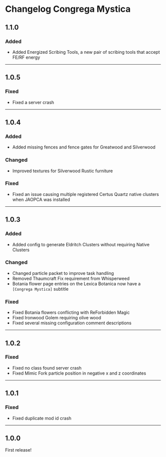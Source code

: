 # Changelog Congrega Mystica
## 1.1.0
### Added
- Added Energized Scribing Tools, a new pair of scribing tools that accept FE/RF energy

---

## 1.0.5
### Fixed
- Fixed a server crash

---

## 1.0.4
### Added
- Added missing fences and fence gates for Greatwood and Silverwood

### Changed
- Improved textures for Silverwood Rustic furniture

### Fixed
- Fixed an issue causing multiple registered Certus Quartz native clusters when JAOPCA was installed

---

## 1.0.3
### Added
- Added config to generate Eldritch Clusters without requiring Native Clusters

### Changed
- Changed particle packet to improve task handling
- Removed Thaumcraft Fix requirement from Whisperweed
- Botania flower page entries on the Lexica Botanica now have a `[Congrega Mystica]` subtitle

### Fixed
- Fixed Botania flowers conflicting with ReForbidden Magic
- Fixed Ironwood Golem requiring olive wood
- Fixed several missing configuration comment descriptions

---

## 1.0.2
### Fixed
- Fixed no class found server crash
- Fixed Mimic Fork particle position in negative x and z coordinates

---

## 1.0.1
### Fixed
- Fixed duplicate mod id crash

---

## 1.0.0
First release!
